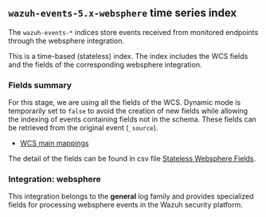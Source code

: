 ## `wazuh-events-5.x-websphere` time series index

The `wazuh-events-*` indices store events received from monitored endpoints through the websphere integration.

This is a time-based (stateless) index. The index includes the WCS fields and the fields of the corresponding websphere integration.

### Fields summary

For this stage, we are using all the fields of the WCS. Dynamic mode is temporarily set to `false` to avoid the creation of new fields while allowing the indexing of events containing fields not in the schema. These fields can be retrieved from the original event (`_source`).

- [WCS main mappings](../../stateless/docs/fields.csv)

The detail of the fields can be found in csv file [Stateless Websphere Fields](fields.csv).

### Integration: websphere

This integration belongs to the **general** log family and provides specialized fields for processing websphere events in the Wazuh security platform.
